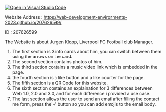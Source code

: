 [![Open in Visual Studio Code](https://classroom.github.com/assets/open-in-vscode-c66648af7eb3fe8bc4f294546bfd86ef473780cde1dea487d3c4ff354943c9ae.svg)](https://classroom.github.com/online_ide?assignment_repo_id=10514542&assignment_repo_type=AssignmentRepo)


Website Address : https://web-development-environments-2023.github.io/207626599/

ID : 207626599

The Website is about Jurgen Klopp, Liverpool FC Football club Manager.

1) The first section is 3 info cards about him, you can switch between them using the arrows on the card.
2) The second section contains photos of him.
3) The third section contains a music video link which is embedded in the page.
4) the fourth section is a like button and a like counter for the page.
5) The fifth section is a QR Code for this website.
6) The sixth section contains an explaination for 3 differences between Web 1.0, 2.0 and 3.0, and for each difference i provided a use case.
7) The last section allows the user to send an email after filling the contact me form, press the'+' button so you can add emojis to the email body.
